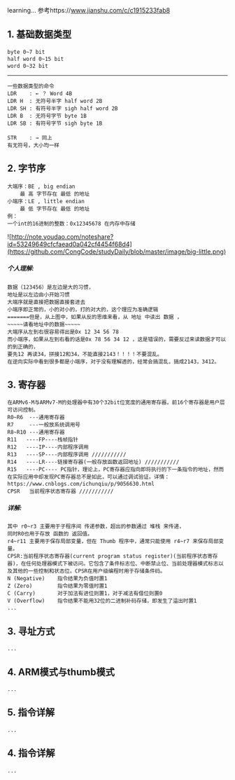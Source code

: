 learning... 参考https://www.jianshu.com/c/c1915233fab8
## 1. 基础数据类型
    byte 0~7 bit
    half word 0~15 bit
    word 0~32 bit

---

    一些数据类型的命令
    LDR    : ← ？ Word 4B
    LDR H  : 无符号半字 half word 2B
    LDR SH : 有符号半字 sigh half word 2B
    LDR B  : 无符号字节 byte 1B
    LDR SB : 有符号字节 sigh byte 1B
    
    STR    : → 同上 
    有无符号，大小均一样
    
    
## 2. 字节序
    大端序：BE , big endian 
        最 高 字节存在 最低 的地址
    小端序：LE , little endian 
        最 低 字节存在 最低 的地址
    例：
    一个int的16进制的整数：0x12345678 在内存中存储


![http://note.youdao.com/noteshare?id=53249649cfcfaead0a042cf4454f68d4](https://github.com/CongCode/studyDaily/blob/master/image/big-little.png)
#####     个人理解:
    数据（123456）是左边是大的习惯，
    地址是以左边由小开始习惯
    大端序就是直接把数据直接套进去
    小端序即正常的，小的对小的，打的对大的，这个理应为准确逻辑
    =======但是，从上图中，如果从反的思维来看，从 地址 中读出 数据 ，
    ~~~~~请看地址中的数据~~~~~
    大端序从左到右很容易得出是0x 12 34 56 78 
    而小端序，如果从左到右看的话是0x 78 56 34 12 ，这是错误的，需要反过来读数据才可以的到正确的，
    要先12 再读34，拼接12和34，不能直接2143！！！！不要混乱。
    在逆向实际中看到很多都是小端序，对于没有理解透的，经常会搞混乱，搞成2143，3412。
    
## 3. 寄存器
    在ARMv6-M与ARMv7-M的处理器中有30个32bit位宽度的通用寄存器，前16个寄存器是用户层可访问控制。
    R0~R6  ---通用寄存器
    R7     ---一般放系统调用号
    R8~R10 ---通用寄存器
    R11   ----FP----栈帧指针
    R12   ----IP----内部程序调用
    R13   ----SP----内部程序调用 ///////////
    R14   ----LR----链接寄存器(一般存放函数返回地址) ///////////
    R15   ----PC---- PC指针，理论上，PC寄存器应指向即将执行的下一条指令的地址，然而在实际应用中却发现PC寄存器总不是如此，可以通过调试验证。详情：https://www.cnblogs.com/ichunqiu/p/9056630.html
    CPSR   当前程序状态寄存器 ///////////
#####     详解:
    其中 r0~r3 主要用于子程序间 传递参数，超出的参数通过 堆栈 来传递，
    同时R0也用于存放 函数的 返回值。
    r4~r11 主要用于保存局部变量，但在 Thumb 程序中，通常只能使用 r4~r7 来保存局部变量。
    CPSR:当前程序状态寄存器(current program status register)(当前程序状态寄存器)，在任何处理器模式下被访问。它包含了条件标志位、中断禁止位、当前处理器模式标志以及其他的一些控制和状态位。CPSR在用户级编程时用于存储条件码。
    N (Negative)	指令结果为负值时置1
    Z (Zero)	    指令结果为零值时置1
    C (Carry)	    对于加法有进位则置1，对于减法有借位则置0
    V (Overflow)	指令结果不能用32位的二进制补码存储，即发生了溢出时置1
    ...

## 3. 寻址方式
    ...
    
## 4. ARM模式与thumb模式  
    ...
## 5. 指令详解
    ...
## 4. 指令详解
    ...
    